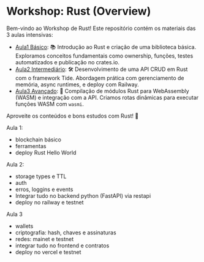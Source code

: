 # Workshop: Rust (Overview)

Bem-vindo ao Workshop de Rust! Este repositório contém os materiais das 3 aulas intensivas:

- [Aula1 Básico](./aula1.md): 📚 Introdução ao Rust e criação de uma biblioteca básica. Exploramos conceitos fundamentais como ownership, funções, testes automatizados e publicação no crates.io.
- [Aula2 Intermediário](./aula2.md): 🛠️ Desenvolvimento de uma API CRUD em Rust com o framework Tide. Abordagem prática com gerenciamento de memória, async runtimes, e deploy com Railway.
- [Aula3 Avançado](./aula3.md): 🚀 Compilação de módulos Rust para WebAssembly (WASM) e integração com a API. Criamos rotas dinâmicas para executar funções WASM com `wasmi`.

Aproveite os conteúdos e bons estudos com Rust! 🦀

Aula 1:

- blockchain básico
- ferramentas
- deploy Rust Hello World

Aula 2:

- storage types e TTL
- auth
- erros, loggins e events
- Integrar tudo no backend python (FastAPI) via restapi
- deploy no railway e testnet

Aula 3

- wallets
- criptografia: hash, chaves e assinaturas
- redes: mainet e testnet
- integrar tudo no frontend e contratos
- deploy no vercel e testnet
